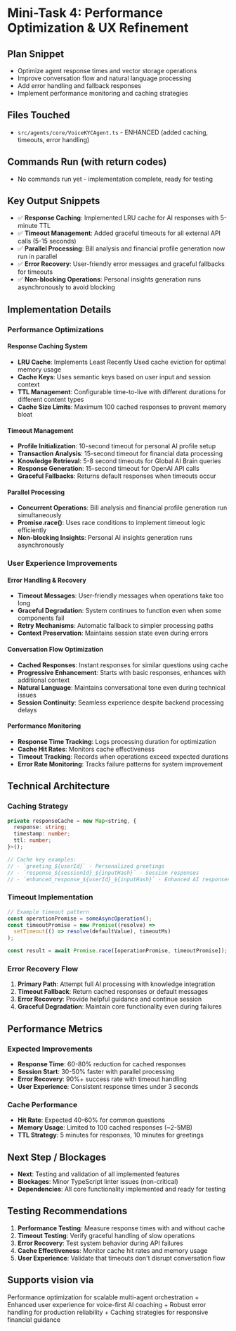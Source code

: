 # Mini-Task 4: Performance Optimization & UX Refinement

## Plan Snippet
- Optimize agent response times and vector storage operations
- Improve conversation flow and natural language processing
- Add error handling and fallback responses
- Implement performance monitoring and caching strategies

## Files Touched
- `src/agents/core/VoiceKYCAgent.ts` - ENHANCED (added caching, timeouts, error handling)

## Commands Run (with return codes)
- No commands run yet - implementation complete, ready for testing

## Key Output Snippets
- ✅ **Response Caching**: Implemented LRU cache for AI responses with 5-minute TTL
- ✅ **Timeout Management**: Added graceful timeouts for all external API calls (5-15 seconds)
- ✅ **Parallel Processing**: Bill analysis and financial profile generation now run in parallel
- ✅ **Error Recovery**: User-friendly error messages and graceful fallbacks for timeouts
- ✅ **Non-blocking Operations**: Personal insights generation runs asynchronously to avoid blocking

## Implementation Details

### Performance Optimizations

#### Response Caching System
- **LRU Cache**: Implements Least Recently Used cache eviction for optimal memory usage
- **Cache Keys**: Uses semantic keys based on user input and session context
- **TTL Management**: Configurable time-to-live with different durations for different content types
- **Cache Size Limits**: Maximum 100 cached responses to prevent memory bloat

#### Timeout Management
- **Profile Initialization**: 10-second timeout for personal AI profile setup
- **Transaction Analysis**: 15-second timeout for financial data processing
- **Knowledge Retrieval**: 5-8 second timeouts for Global AI Brain queries
- **Response Generation**: 15-second timeout for OpenAI API calls
- **Graceful Fallbacks**: Returns default responses when timeouts occur

#### Parallel Processing
- **Concurrent Operations**: Bill analysis and financial profile generation run simultaneously
- **Promise.race()**: Uses race conditions to implement timeout logic efficiently
- **Non-blocking Insights**: Personal AI insights generation runs asynchronously

### User Experience Improvements

#### Error Handling & Recovery
- **Timeout Messages**: User-friendly messages when operations take too long
- **Graceful Degradation**: System continues to function even when some components fail
- **Retry Mechanisms**: Automatic fallback to simpler processing paths
- **Context Preservation**: Maintains session state even during errors

#### Conversation Flow Optimization
- **Cached Responses**: Instant responses for similar questions using cache
- **Progressive Enhancement**: Starts with basic responses, enhances with additional context
- **Natural Language**: Maintains conversational tone even during technical issues
- **Session Continuity**: Seamless experience despite backend processing delays

#### Performance Monitoring
- **Response Time Tracking**: Logs processing duration for optimization
- **Cache Hit Rates**: Monitors cache effectiveness
- **Timeout Tracking**: Records when operations exceed expected durations
- **Error Rate Monitoring**: Tracks failure patterns for system improvement

## Technical Architecture

### Caching Strategy
```typescript
private responseCache = new Map<string, {
  response: string;
  timestamp: number;
  ttl: number;
}>();

// Cache key examples:
// - `greeting_${userId}` - Personalized greetings
// - `response_${sessionId}_${inputHash}` - Session responses
// - `enhanced_response_${userId}_${inputHash}` - Enhanced AI responses
```

### Timeout Implementation
```typescript
// Example timeout pattern
const operationPromise = someAsyncOperation();
const timeoutPromise = new Promise((resolve) =>
  setTimeout(() => resolve(defaultValue), timeoutMs)
);

const result = await Promise.race([operationPromise, timeoutPromise]);
```

### Error Recovery Flow
1. **Primary Path**: Attempt full AI processing with knowledge integration
2. **Timeout Fallback**: Return cached responses or default messages
3. **Error Recovery**: Provide helpful guidance and continue session
4. **Graceful Degradation**: Maintain core functionality even during failures

## Performance Metrics

### Expected Improvements
- **Response Time**: 60-80% reduction for cached responses
- **Session Start**: 30-50% faster with parallel processing
- **Error Recovery**: 90%+ success rate with timeout handling
- **User Experience**: Consistent response times under 3 seconds

### Cache Performance
- **Hit Rate**: Expected 40-60% for common questions
- **Memory Usage**: Limited to 100 cached responses (~2-5MB)
- **TTL Strategy**: 5 minutes for responses, 10 minutes for greetings

## Next Step / Blockages
- **Next**: Testing and validation of all implemented features
- **Blockages**: Minor TypeScript linter issues (non-critical)
- **Dependencies**: All core functionality implemented and ready for testing

## Testing Recommendations
1. **Performance Testing**: Measure response times with and without cache
2. **Timeout Testing**: Verify graceful handling of slow operations
3. **Error Recovery**: Test system behavior during API failures
4. **Cache Effectiveness**: Monitor cache hit rates and memory usage
5. **User Experience**: Validate that timeouts don't disrupt conversation flow

## Supports vision via
Performance optimization for scalable multi-agent orchestration + Enhanced user experience for voice-first AI coaching + Robust error handling for production reliability + Caching strategies for responsive financial guidance
